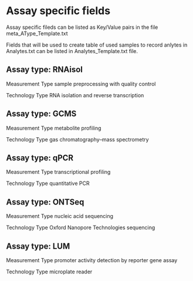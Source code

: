 # Assay specific fields

Assay specific fileds can be listed as Key/Value pairs 
in the file meta_AType_Template.txt

Fields that will be used to create table of used samples to record anlytes in Analytes.txt can be listed in Analytes_Template.txt file.

## Assay type: RNAisol

Measurement Type	sample preprocessing with quality control

Technology Type	RNA isolation and reverse transcription

## Assay type: GCMS

Measurement Type	metabolite profiling

Technology Type	gas chromatography–mass spectrometry

## Assay type: qPCR

Measurement Type	transcriptional profiling

Technology Type	quantitative PCR

## Assay type: ONTSeq

Measurement Type	nucleic acid sequencing

Technology Type	Oxford Nanopore Technologies sequencing

## Assay type: LUM

Measurement Type	promoter activity detection by reporter gene assay

Technology Type	microplate reader
